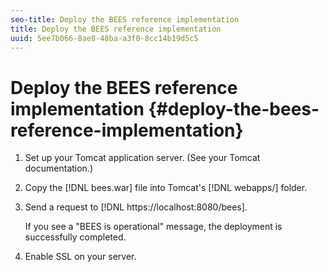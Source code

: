 ```yaml
---
seo-title: Deploy the BEES reference implementation
title: Deploy the BEES reference implementation
uuid: 5ee7b066-8ae8-48ba-a3f0-8cc14b19d5c5
---
```


# Deploy the BEES reference implementation {#deploy-the-bees-reference-implementation}

1. Set up your Tomcat application server. (See your Tomcat documentation.)
1. Copy the [!DNL bees.war] file into Tomcat's [!DNL webapps/] folder.
1. Send a request to [!DNL ht<span></span>tps://localhost:8080/bees].

   If you see a "BEES is operational" message, the deployment is successfully completed.
1. Enable SSL on your server.
